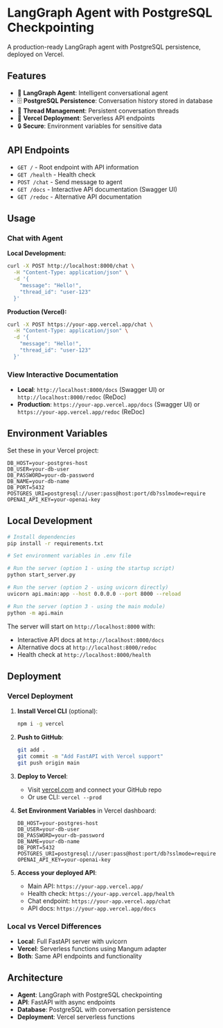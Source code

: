 # LangGraph Agent with PostgreSQL Checkpointing

A production-ready LangGraph agent with PostgreSQL persistence, deployed on Vercel.

## Features

- 🤖 **LangGraph Agent**: Intelligent conversational agent
- 🗄️ **PostgreSQL Persistence**: Conversation history stored in database
- 🔄 **Thread Management**: Persistent conversation threads
- 🚀 **Vercel Deployment**: Serverless API endpoints
- 🔒 **Secure**: Environment variables for sensitive data

## API Endpoints

- `GET /` - Root endpoint with API information
- `GET /health` - Health check
- `POST /chat` - Send message to agent
- `GET /docs` - Interactive API documentation (Swagger UI)
- `GET /redoc` - Alternative API documentation

## Usage

### Chat with Agent

**Local Development:**
```bash
curl -X POST http://localhost:8000/chat \
  -H "Content-Type: application/json" \
  -d '{
    "message": "Hello!",
    "thread_id": "user-123"
  }'
```

**Production (Vercel):**
```bash
curl -X POST https://your-app.vercel.app/chat \
  -H "Content-Type: application/json" \
  -d '{
    "message": "Hello!",
    "thread_id": "user-123"
  }'
```

### View Interactive Documentation
- **Local**: `http://localhost:8000/docs` (Swagger UI) or `http://localhost:8000/redoc` (ReDoc)
- **Production**: `https://your-app.vercel.app/docs` (Swagger UI) or `https://your-app.vercel.app/redoc` (ReDoc)

## Environment Variables

Set these in your Vercel project:

```
DB_HOST=your-postgres-host
DB_USER=your-db-user
DB_PASSWORD=your-db-password
DB_NAME=your-db-name
DB_PORT=5432
POSTGRES_URI=postgresql://user:pass@host:port/db?sslmode=require
OPENAI_API_KEY=your-openai-key
```

## Local Development

```bash
# Install dependencies
pip install -r requirements.txt

# Set environment variables in .env file

# Run the server (option 1 - using the startup script)
python start_server.py

# Run the server (option 2 - using uvicorn directly)
uvicorn api.main:app --host 0.0.0.0 --port 8000 --reload

# Run the server (option 3 - using the main module)
python -m api.main
```

The server will start on `http://localhost:8000` with:
- Interactive API docs at `http://localhost:8000/docs`
- Alternative docs at `http://localhost:8000/redoc`
- Health check at `http://localhost:8000/health`

## Deployment

### Vercel Deployment

1. **Install Vercel CLI** (optional):
   ```bash
   npm i -g vercel
   ```

2. **Push to GitHub**:
   ```bash
   git add .
   git commit -m "Add FastAPI with Vercel support"
   git push origin main
   ```

3. **Deploy to Vercel**:
   - Visit [vercel.com](https://vercel.com) and connect your GitHub repo
   - Or use CLI: `vercel --prod`

4. **Set Environment Variables** in Vercel dashboard:
   ```
   DB_HOST=your-postgres-host
   DB_USER=your-db-user
   DB_PASSWORD=your-db-password
   DB_NAME=your-db-name
   DB_PORT=5432
   POSTGRES_URI=postgresql://user:pass@host:port/db?sslmode=require
   OPENAI_API_KEY=your-openai-key
   ```

5. **Access your deployed API**:
   - Main API: `https://your-app.vercel.app/`
   - Health check: `https://your-app.vercel.app/health`
   - Chat endpoint: `https://your-app.vercel.app/chat`
   - API docs: `https://your-app.vercel.app/docs`

### Local vs Vercel Differences

- **Local**: Full FastAPI server with uvicorn
- **Vercel**: Serverless functions using Mangum adapter
- **Both**: Same API endpoints and functionality

## Architecture

- **Agent**: LangGraph with PostgreSQL checkpointing
- **API**: FastAPI with async endpoints
- **Database**: PostgreSQL with conversation persistence
- **Deployment**: Vercel serverless functions
